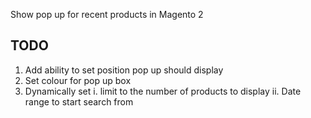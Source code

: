 Show pop up for recent products in Magento 2

## TODO
1. Add ability to set position pop up should display
2. Set colour for pop up box
3. Dynamically set 
    i. limit to the number of products to display
    ii. Date range to start search from
